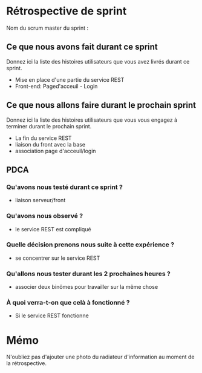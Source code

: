 # Rétrospective de sprint

Nom du scrum master du sprint : 

## Ce que nous avons fait durant ce sprint
Donnez ici la liste des histoires utilisateurs que vous avez livrés durant ce sprint.

* Mise en place d'une partie du service REST
* Front-end: Paged'acceuil - Login

## Ce que nous allons faire durant le prochain sprint
Donnez ici la liste des histoires utilisateurs que vous vous engagez à terminer durant le prochain sprint.

 * La fin du service REST
 * liaison du front avec la base
 * association page d'acceuil/login

## PDCA 
### Qu'avons nous testé durant ce sprint ? 

 * liaison serveur/front

### Qu'avons nous observé ? 

 * le service REST est compliqué

### Quelle décision prenons nous suite à cette expérience ? 

 * se concentrer sur le service REST

### Qu'allons nous tester durant les 2 prochaines heures ? 

 * associer deux binômes pour travailler sur la même chose

### À quoi verra-t-on que celà à fonctionné ?

 * Si le service REST fonctionne

# Mémo
N'oubliez pas d'ajouter une photo du radiateur d'information au moment de la rétrospective.